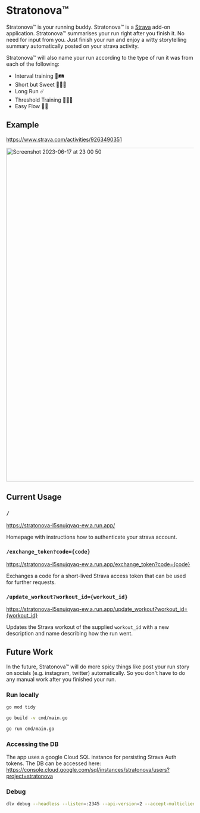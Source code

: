 # Stratonova™
Stratonova™ is your running buddy. Stratonova™ is a [Strava](strava.com) add-on application. Stratonova™ summarises your run right after you finish it. No need for input from you. Just finish your run and enjoy a witty storytelling summary automatically posted on your strava activity.

Stratonova™ will also name your run according to the type of run it was from each of the following:
- Interval training 💪🛤️
- Short but Sweet 💁🏽‍♂️
- Long Run ☄️
- Threshold Training 🚀🚀🚀
- Easy Flow 🌊🌊



## Example
https://www.strava.com/activities/9263490351

<img width="893" alt="Screenshot 2023-06-17 at 23 00 50" src="https://github.com/heshamMassoud/stratonova/assets/9512131/3db3eccb-f13f-440f-849d-09aa26d3f03d">


## Current Usage



### `/`
https://stratonova-l5snujqyaq-ew.a.run.app/

Homepage with instructions how to authenticate your strava account. 

### `/exchange_token?code={code}`

https://stratonova-l5snujqyaq-ew.a.run.app/exchange_token?code={code}

Exchanges a code for a short-lived Strava access token that can be used for further requests.

### `/update_workout?workout_id={workout_id}`

https://stratonova-l5snujqyaq-ew.a.run.app/update_workout?workout_id={workout_id}

Updates the Strava workout of the supplied `workout_id` with a new description and name describing how the run went.

## Future Work
In the future, Stratonova™ will do more spicy things like post your run story on socials (e.g. instagram, twitter) automatically. So you don't have to do any manual work after you finished your run.



### Run locally
````bash
go mod tidy
````

````bash
go build -v cmd/main.go
````

````bash
go run cmd/main.go
````

### Accessing the DB
The app uses a google Cloud SQL instance for persisting Strava Auth tokens. The DB can be accessed here: https://console.cloud.google.com/sql/instances/stratonova/users?project=stratonova


### Debug
````bash
dlv debug --headless --listen=:2345 --api-version=2 --accept-multiclient
````
